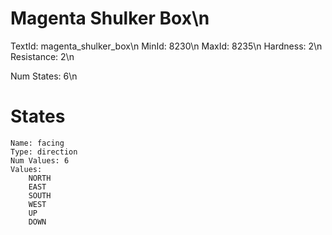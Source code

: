 # Magenta Shulker Box\n
TextId: magenta_shulker_box\n
MinId: 8230\n
MaxId: 8235\n
Hardness: 2\n
Resistance: 2\n

Num States: 6\n
# States
```
Name: facing
Type: direction
Num Values: 6
Values:
    NORTH
    EAST
    SOUTH
    WEST
    UP
    DOWN
```